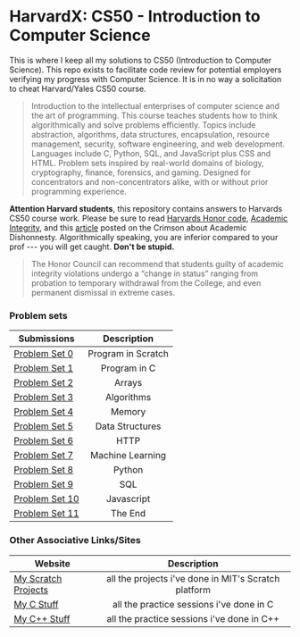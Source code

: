 <!-- https://github.com/adam-p/markdown-here/wiki/Markdown-Cheatsheet -->

HarvardX: CS50 - Introduction to Computer Science
=================
This is where I keep all my solutions to CS50 (Introduction to Computer Science). This repo exists to facilitate code review for potential employers verifying my progress with Computer Science. It is in no way a solicitation to cheat Harvard/Yales CS50 course.  
>Introduction to the intellectual enterprises of computer science and the art of programming. This course teaches students how to think algorithmically and solve problems efficiently. Topics include abstraction, algorithms, data structures, encapsulation, resource management, security, software engineering, and web development. Languages include C, Python, SQL, and JavaScript plus CSS and HTML. Problem sets inspired by real-world domains of biology, cryptography, finance, forensics, and gaming. Designed for concentrators and non-concentrators alike, with or without prior programming experience.

<b>Attention Harvard students</b>, this repository contains answers to Harvards CS50 course work. Please be sure to read [Harvards Honor code](https://honor.fas.harvard.edu/honor-code), [Academic Integrity](https://college.harvard.edu/academics/academic-integrity), and this [article](http://www.thecrimson.com/article/2017/5/3/cs50-cheating-cases-2017/) posted on the Crimson about Academic Dishonnesty. Algorithmically speaking, you are inferior compared to your prof --- you will get caught. <b>Don't be stupid.</b>
> The Honor Council can recommend that students guilty of academic integrity violations undergo a “change in status” ranging from probation to temporary withdrawal from the College, and even permanent dismissal in extreme cases.

### Problem sets
| Submissions        | Description           |
| ------------- |:--------------------:|
| [Problem Set 0](https://scratch.mit.edu/projects/164751294/)     | Program in Scratch |
| [Problem Set 1](https://github.com/glennlopez/CS50.HarvardX/tree/master/pset1)     | Program in C |
| [Problem Set 2](https://github.com/glennlopez/CS50.HarvardX/tree/master/pset2)     | Arrays |
| [Problem Set 3](https://github.com/glennlopez/CS50.HarvardX/tree/master/pset3)     | Algorithms |
| [Problem Set 4](https://github.com/glennlopez/CS50.HarvardX/tree/master/pset4)     | Memory |
| [Problem Set 5](https://github.com/glennlopez/CS50.HarvardX/tree/master/pset5)     | Data Structures |
| [Problem Set 6](https://github.com/glennlopez/CS50.HarvardX/tree/master/pset6)     | HTTP |
| [Problem Set 7](https://github.com/glennlopez/CS50.HarvardX/tree/master/pset7)     | Machine Learning |
| [Problem Set 8](https://github.com/glennlopez/CS50.HarvardX/tree/master/pset8)     | Python |
| [Problem Set 9](https://github.com/glennlopez/CS50.HarvardX/tree/master/pset9)     | SQL |
| [Problem Set 10](https://github.com/glennlopez/CS50.HarvardX/tree/master/pset10)     | Javascript |
| [Problem Set 11](https://github.com/glennlopez/CS50.HarvardX/tree/master/pset11)     | The End |

### Other Associative Links/Sites
| Website        | Description           |
| ------------- |:--------------------:|
| [My Scratch Projects](https://scratch.mit.edu/users/glennlopez/)     | all the projects i've done in MIT's Scratch platform |
| [My C Stuff](https://github.com/glennlopez/Cpp.Playground/tree/master/c_practice)     | all the practice sessions i've done in C |
| [My C++ Stuff](https://github.com/glennlopez/Cpp.Playground/tree/master/cpp_practice)     | all the practice sessions i've done in C++ |
